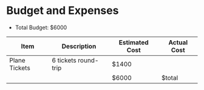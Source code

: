 # Budget and Expenses
* Total Budget: $6000

|Item|Description|Estimated Cost| Actual Cost|
|----|-----------|--------------|------------|
|Plane Tickets|6 tickets round-trip|$1400|   |
| | |$6000|$total|
